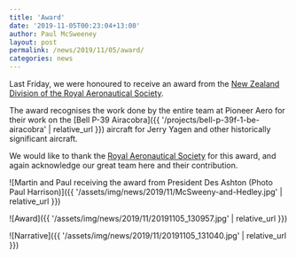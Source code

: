 ```yaml
---
title: 'Award'
date: '2019-11-05T00:23:04+13:00'
author: Paul McSweeney
layout: post
permalink: /news/2019/11/05/award/
categories: news
---
```


Last Friday, we were honoured to receive an award from the [New Zealand Division of the Royal Aeronautical Society](https://www.aerosociety.com/get-involved/branches-divisions/divisions/new-zealand-division/).

The award recognises the work done by the entire team at Pioneer Aero for their work on the [Bell P-39 Airacobra]({{ '/projects/bell-p-39f-1-be-airacobra' | relative_url }}) aircraft for Jerry Yagen and other historically significant aircraft.

We would like to thank the [Royal Aeronautical Society](https://www.aerosociety.com/) for this award, and again acknowledge our great team here and their contribution.

![Martin and Paul receiving the award from President Des Ashton (Photo Paul Harrison)]({{ '/assets/img/news/2019/11/McSweeny-and-Hedley.jpg' | relative_url }})

![Award]({{ '/assets/img/news/2019/11/20191105_130957.jpg' | relative_url }})

![Narrative]({{ '/assets/img/news/2019/11/20191105_131040.jpg' | relative_url }})
